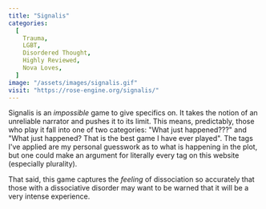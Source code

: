 ```yaml
---
title: "Signalis"
categories:
  [
    Trauma,
    LGBT,
    Disordered Thought,
    Highly Reviewed,
    Nova Loves,
  ]
image: "/assets/images/signalis.gif"
visit: "https://rose-engine.org/signalis/"
---
```


Signalis is an _impossible_ game to give specifics on. It takes the notion of an unreliable narrator and pushes it to its limit. This means, predictably, those who play it fall into one of two categories: "What just happened???" and "What just happened? That is the best game I have ever played". The tags I've applied are my personal guesswork as to what is happening in the plot, but one could make an argument for literally every tag on this website (especially plurality).

That said, this game captures the _feeling_ of dissociation so accurately that those with a dissociative disorder may want to be warned that it will be a very intense experience.